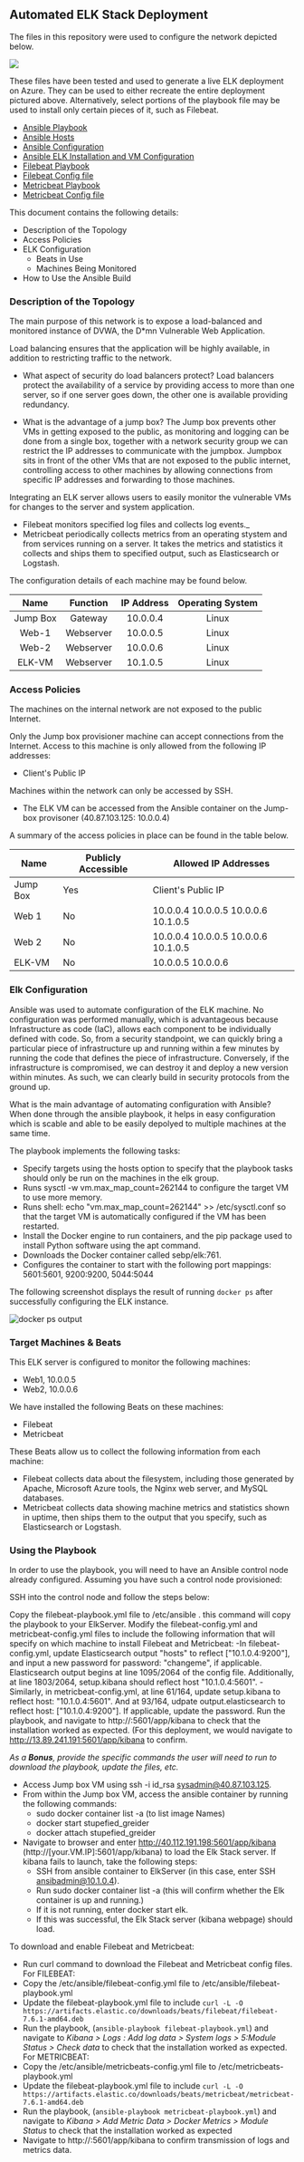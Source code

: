 ## Automated ELK Stack Deployment

The files in this repository were used to configure the network depicted below.

![](Images/NetworkArchitecture-ELK.png)

These files have been tested and used to generate a live ELK deployment on Azure. They can be used to either recreate the entire deployment pictured above. Alternatively, select portions of the playbook file may be used to install only certain pieces of it, such as Filebeat.

- [Ansible Playbook](https://github.com/MuzzImran/CyberSec/blob/master/Ansible/ansible_playbook.yml)
- [Ansible Hosts](https://github.com/MuzzImran/CyberSec/blob/master/Ansible/hosts)
- [Ansible Configuration](https://github.com/MuzzImran/CyberSec/blob/master/Ansible/ansible.cfg)
- [Ansible ELK Installation and VM Configuration](https://github.com/MuzzImran/CyberSec/blob/master/Ansible/install-elk.yml) 
- [Filebeat Playbook](https://github.com/MuzzImran/CyberSec/blob/master/Ansible/Filebeat/filebeat-playbook.yml)
- [Filebeat Config file](https://github.com/MuzzImran/CyberSec/blob/master/Ansible/Filebeat/filebeat-config.yml)
- [Metricbeat Playbook](https://github.com/MuzzImran/CyberSec/blob/master/Ansible/Metricbeat/metricbeats-playbook.yml)
- [Metricbeat Config file](https://github.com/MuzzImran/CyberSec/blob/master/Ansible/Metricbeat/metricbeats-config.yml)


This document contains the following details:
- Description of the Topology
- Access Policies
- ELK Configuration
  - Beats in Use
  - Machines Being Monitored
- How to Use the Ansible Build


### Description of the Topology

The main purpose of this network is to expose a load-balanced and monitored instance of DVWA, the D*mn Vulnerable Web Application.

Load balancing ensures that the application will be highly available, in addition to restricting traffic to the network.
- What aspect of security do load balancers protect? 
  Load balancers protect the availability of a service by providing access to more than one server, so if one server goes down, the other one is available providing redundancy. 

- What is the advantage of a jump box?
  The Jump box prevents other VMs in getting exposed to the public, as monitoring and logging can be done from a single box, together with a network security group we can restrict the IP addresses to communicate with the jumpbox. Jumpbox sits in front of the other VMs that are not exposed to the public internet, controlling access to other machines by allowing connections from specific IP addresses and forwarding to those machines. 


Integrating an ELK server allows users to easily monitor the vulnerable VMs for changes to the server and system application.

- Filebeat monitors specified log files and collects log events._
- Metricbeat periodically collects metrics from an operating stystem and from services running on a server. It takes the metrics and statistics it collects and ships them to specified output, such as Elasticsearch or Logstash.

The configuration details of each machine may be found below.


|   Name   |  Function | IP Address | Operating System |
|:--------:|:---------:|:----------:|:----------------:|
| Jump Box |  Gateway  |  10.0.0.4  |       Linux      |
|   Web-1  | Webserver |  10.0.0.5  |       Linux      |
|   Web-2  | Webserver |  10.0.0.6  |       Linux      |
|  ELK-VM  | Webserver |  10.1.0.5  |       Linux      |


### Access Policies

The machines on the internal network are not exposed to the public Internet. 

Only the Jump box provisioner machine can accept connections from the Internet. Access to this machine is only allowed from the following IP addresses:
- Client's Public IP 

Machines within the network can only be accessed by SSH. 
- The ELK VM can be accessed from the Ansible container on the Jump-box provisoner (40.87.103.125: 10.0.0.4)
 
A summary of the access policies in place can be found in the table below.

| Name     | Publicly Accessible | Allowed IP Addresses |
|----------|---------------------|----------------------|
| Jump Box | Yes                 |  Client's Public IP  |
|  Web 1   | No                 | 10.0.0.4 10.0.0.5 10.0.0.6 10.1.0.5       |
|  Web 2   | No                 |  10.0.0.4 10.0.0.5 10.0.0.6 10.1.0.5        |
|ELK-VM    | No                   | 10.0.0.5 10.0.0.6|  
 
### Elk Configuration

Ansible was used to automate configuration of the ELK machine. No configuration was performed manually, which is advantageous because Infrastructure as code (IaC), allows each component to be individually defined with code. So, from a security standpoint, we can quickly bring a particular piece of infrastructure up and running within a few minutes by running the code that defines the piece of infrastructure. Conversely, if the infrastructure is compromised, we can destroy it and deploy a new version within minutes. As such, we can clearly build in security protocols from the ground up.

What is the main advantage of automating configuration with Ansible? 
When done through the ansible playbook, it helps in easy configuration which is scable and able to be easily depolyed to multiple machines at the same time.

The playbook implements the following tasks:
- Specify targets using the hosts option to specify that the playbook tasks should only be run on the machines in the elk group.
- Runs sysctl -w vm.max_map_count=262144 to configure the target VM to use more memory.
- Runs shell: echo "vm.max_map_count=262144" >> /etc/sysctl.conf so that the target VM is automatically configured if the VM has been restarted.
- Install the Docker engine to run containers, and the pip package used to install Python software using the apt command.
- Downloads the Docker container called sebp/elk:761.
- Configures the container to start with the following port mappings: 5601:5601, 9200:9200, 5044:5044

The following screenshot displays the result of running `docker ps` after successfully configuring the ELK instance.
 
![docker ps output](Images/docker_ps_output.JPG)

### Target Machines & Beats
This ELK server is configured to monitor the following machines:
- Web1, 10.0.0.5
- Web2, 10.0.0.6

We have installed the following Beats on these machines:
- Filebeat
- Metricbeat

These Beats allow us to collect the following information from each machine:
- Filebeat collects data about the filesystem, including those generated by Apache, Microsoft Azure tools, the Nginx web server, and MySQL databases. 
- Metricbeat collects data showing machine metrics and statistics shown in uptime, then ships them to the output that you specify, such as Elasticsearch or Logstash. 

### Using the Playbook
In order to use the playbook, you will need to have an Ansible control node already configured. Assuming you have such a control node provisioned: 

SSH into the control node and follow the steps below:

Copy the filebeat-playbook.yml file to /etc/ansible . this command will copy the playbook to your ElkServer.
Modify the filebeat-config.yml and metricbeat-config.yml files to include the following information that will specify on which machine to install Filebeat and Metricbeat: -In filebeat-config.yml, update Elasticsearch output "hosts" to reflect ["10.1.0.4:9200"], and input a new password for password: "changeme", if applicable. Elasticsearch output begins at line 1095/2064 of the config file. Additionally, at line 1803/2064, setup.kibana should reflect host "10.1.0.4:5601".
-Similarly, in metricbeat-config.yml, at line 61/164, update setup.kibana to reflect host: "10.1.0.4:5601". And at 93/164, udpate output.elasticsearch to reflect host: ["10.1.0.4:9200"]. If applicable, update the password.
Run the playbook, and navigate to http://:5601/app/kibana to check that the installation worked as expected. (For this deployment, we would navigate to http://13.89.241.191:5601/app/kibana to confirm.

_As a **Bonus**, provide the specific commands the user will need to run to download the playbook, update the files, etc._

- Access Jump box VM using ssh -i id_rsa sysadmin@40.87.103.125. 
- From within the Jump box VM, access the ansible container by running the following commands:
  - sudo docker container list -a (to list image Names)
  - docker start stupefied_greider
  - docker attach stupefied_greider
- Navigate to browser and enter http://40.112.191.198:5601/app/kibana (http://[your.VM.IP]:5601/app/kibana) to load the Elk Stack server. 
If kibana fails to launch, take the following steps:
  - SSH from ansible container to ElkServer (in this case, enter SSH ansibadmin@10.1.0.4).
  - Run sudo docker container list -a (this will confirm whether the Elk container is up and running.)
  - If it is not running, enter docker start elk.
  - If this was successful, the Elk Stack server (kibana webpage) should load.

To download and enable Filebeat and Metricbeat:

- Run curl command to download the Filebeat and Metricbeat config files.
For FILEBEAT: 
- Copy the  /etc/ansible/filebeat-config.yml file to  /etc/ansible/filebeat-playbook.yml
- Update the filebeat-playbook.yml file to include `curl -L -O https://artifacts.elastic.co/downloads/beats/filebeat/filebeat-7.6.1-amd64.deb`
- Run the playbook, (`ansible-playbook filebeat-playbook.yml`) and navigate to _Kibana > Logs : Add log data > System logs > 5:Module Status > Check data_ to check that the installation worked as expected. 
For METRICBEAT: 
- Copy the  /etc/ansible/metricbeats-config.yml file to  /etc/metricbeats-playbook.yml
- Update the filebeat-playbook.yml file to include `curl -L -O https://artifacts.elastic.co/downloads/beats/metricbeat/metricbeat-7.6.1-amd64.deb`
- Run the playbook, (`ansible-playbook metricbeat-playbook.yml`) and navigate to _Kibana > Add Metric Data > Docker Metrics > Module Status_ to check that the installation worked as expected
- Navigate to http://:5601/app/kibana to confirm transmission of logs and metrics data.
